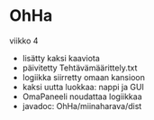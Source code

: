 OhHa
====
viikko 4
- lisätty kaksi kaaviota
- päivitetty Tehtävämäärittely.txt
- logiikka siirretty omaan kansioon
- kaksi uutta luokkaa: nappi ja GUI
- OmaPaneeli noudattaa logiikkaa
- javadoc: OhHa/miinaharava/dist
